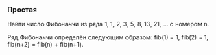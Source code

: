 ### Простая

Найти число Фибоначчи из ряда 1, 1, 2, 3, 5, 8, 13, 21, ... с номером n.

Ряд Фибоначчи определён следующим образом: fib(1) = 1, fib(2) = 1, fib(n+2) = fib(n) + fib(n+1).